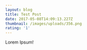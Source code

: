 ```yaml
---
layout: blog
title: Test Post
date: 2017-05-08T14:09:13.227Z
thumbnail: /images/uploads/356.png
rating: '1'
---
```

Lorem Ipsum!
